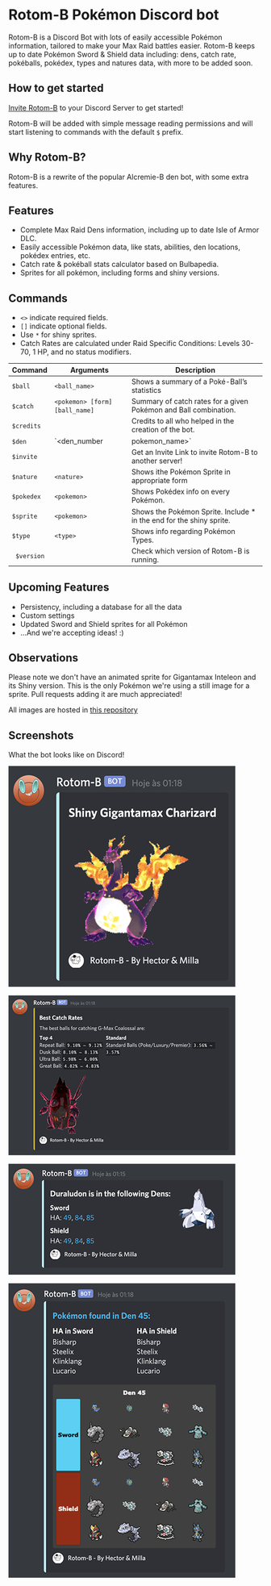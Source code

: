 # Rotom-B Pokémon Discord bot 

Rotom-B is a Discord Bot with lots of easily accessible Pokémon information, tailored to make your Max Raid battles easier. Rotom-B keeps up to date Pokémon Sword & Shield data including: dens, catch rate, pokéballs, pokédex, types and natures data, with more to be added soon.


## How to get started

[Invite Rotom-B](https://discord.com/oauth2/authorize?client_id=703830812772139138&scope=bot&permissions=281600) to your Discord Server to get started!

Rotom-B will be added with simple message reading permissions and will start listening to commands with the default `$` prefix.

## Why Rotom-B? 
Rotom-B is a rewrite of the popular Alcremie-B den bot, with some extra features.  

## Features
- Complete Max Raid Dens information, including up to date Isle of Armor DLC. 
- Easily accessible Pokémon data, like stats, abilities, den locations, pokédex entries, etc. 
- Catch rate & pokéball stats calculator based on Bulbapedia.
- Sprites for all pokémon, including forms and shiny versions. 

## Commands
-  `<>` indicate required fields.
-  `[]` indicate optional fields.
- Use `*` for shiny sprites.
- Catch Rates are calculated under Raid Specific Conditions: Levels 30-70, 1 HP, and no status modifiers.

Command | Arguments | Description
--- | --- | ---
`$ball` | `<ball_name>` | Shows a summary of a Poké-Ball’s statistics
`$catch` | `<pokemon> [form] [ball_name]` | Summary of catch rates for a given Pokémon and Ball combination.
`$credits` | | Credits to all who helped in the creation of the bot.
`$den` | `<den_number|pokemon_name>` | Shows a list of Pokémon that belong to a den including their HAs.
`$invite`| | Get an Invite Link to invite Rotom-B to another server!
`$nature`| `<nature>` | Shows ithe Pokémon Sprite in appropriate form
`$pokedex` | `<pokemon>`| Shows Pokédex info on every Pokémon.
`$sprite` |  `<pokemon>` |  Shows the Pokémon Sprite. Include * in the end for the shiny sprite.
`$type` |  `<type>` | Shows info regarding Pokémon Types.
` $version`|  | Check which version of Rotom-B is running.

## Upcoming Features
- Persistency, including a database for all the data
- Custom settings
- Updated Sword and Shield sprites for all Pokémon
- ...And we're accepting ideas! :) 

## Observations
Please note we don't have an animated sprite for Gigantamax Inteleon and its Shiny version. This is the only Pokémon we're using a still image for a sprite. Pull requests adding it are much appreciated!

All images are hosted in [this repository](https://github.com/caquillo07/rotom-b-data) 

## Screenshots
What the bot looks like on Discord!

![Pokémon Sprites](https://raw.githubusercontent.com/hypermilla/caquillo07.github.io/master/rotomb_screenshots/rotomB_pkmn_sprite.png)

![Catch Rates](https://raw.githubusercontent.com/hypermilla/caquillo07.github.io/master/rotomb_screenshots/rotomB_catchrates.png)

![Den Pokémon Information](https://raw.githubusercontent.com/hypermilla/caquillo07.github.io/master/rotomb_screenshots/rotomB_pkmn_den.png)

![Den Information from number](https://raw.githubusercontent.com/hypermilla/caquillo07.github.io/master/rotomb_screenshots/rotomB_den_number.png)






